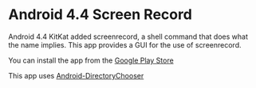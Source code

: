 Android 4.4 Screen Record
=========================

Android 4.4 KitKat added screenrecord, a shell command that does what the name implies. This app provides a GUI for the use of screenrecord.

You can install the app from the [Google Play Store](https://play.google.com/store/apps/details?id=com.cr5315.screenrecord)

This app uses [Android-DirectoryChooser](https://github.com/passy/Android-DirectoryChooser)
